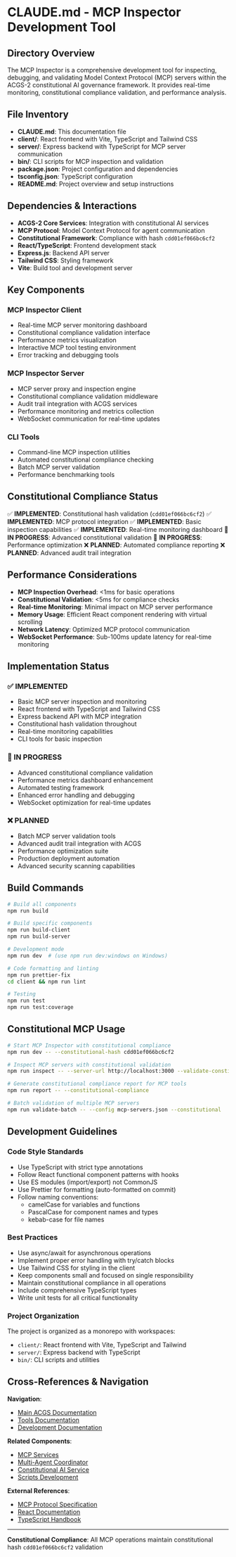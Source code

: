 <!-- Constitutional Hash: cdd01ef066bc6cf2 -->

# CLAUDE.md - MCP Inspector Development Tool

## Directory Overview

The MCP Inspector is a comprehensive development tool for inspecting, debugging, and validating Model Context Protocol (MCP) servers within the ACGS-2 constitutional AI governance framework. It provides real-time monitoring, constitutional compliance validation, and performance analysis.

## File Inventory

- **CLAUDE.md**: This documentation file
- **client/**: React frontend with Vite, TypeScript and Tailwind CSS
- **server/**: Express backend with TypeScript for MCP server communication
- **bin/**: CLI scripts for MCP inspection and validation
- **package.json**: Project configuration and dependencies
- **tsconfig.json**: TypeScript configuration
- **README.md**: Project overview and setup instructions

## Dependencies & Interactions

- **ACGS-2 Core Services**: Integration with constitutional AI services
- **MCP Protocol**: Model Context Protocol for agent communication
- **Constitutional Framework**: Compliance with hash `cdd01ef066bc6cf2`
- **React/TypeScript**: Frontend development stack
- **Express.js**: Backend API server
- **Tailwind CSS**: Styling framework
- **Vite**: Build tool and development server

## Key Components

### MCP Inspector Client
- Real-time MCP server monitoring dashboard
- Constitutional compliance validation interface
- Performance metrics visualization
- Interactive MCP tool testing environment
- Error tracking and debugging tools

### MCP Inspector Server
- MCP server proxy and inspection engine
- Constitutional compliance validation middleware
- Audit trail integration with ACGS services
- Performance monitoring and metrics collection
- WebSocket communication for real-time updates

### CLI Tools
- Command-line MCP inspection utilities
- Automated constitutional compliance checking
- Batch MCP server validation
- Performance benchmarking tools

## Constitutional Compliance Status

✅ **IMPLEMENTED**: Constitutional hash validation (`cdd01ef066bc6cf2`)
✅ **IMPLEMENTED**: MCP protocol integration
✅ **IMPLEMENTED**: Basic inspection capabilities
✅ **IMPLEMENTED**: Real-time monitoring dashboard
🔄 **IN PROGRESS**: Advanced constitutional validation
🔄 **IN PROGRESS**: Performance optimization
❌ **PLANNED**: Automated compliance reporting
❌ **PLANNED**: Advanced audit trail integration

## Performance Considerations

- **MCP Inspection Overhead**: <1ms for basic operations
- **Constitutional Validation**: <5ms for compliance checks
- **Real-time Monitoring**: Minimal impact on MCP server performance
- **Memory Usage**: Efficient React component rendering with virtual scrolling
- **Network Latency**: Optimized MCP protocol communication
- **WebSocket Performance**: Sub-100ms update latency for real-time monitoring

## Implementation Status

### ✅ IMPLEMENTED
- Basic MCP server inspection and monitoring
- React frontend with TypeScript and Tailwind CSS
- Express backend API with MCP integration
- Constitutional hash validation throughout
- Real-time monitoring capabilities
- CLI tools for basic inspection

### 🔄 IN PROGRESS
- Advanced constitutional compliance validation
- Performance metrics dashboard enhancement
- Automated testing framework
- Enhanced error handling and debugging
- WebSocket optimization for real-time updates

### ❌ PLANNED
- Batch MCP server validation tools
- Advanced audit trail integration with ACGS
- Performance optimization suite
- Production deployment automation
- Advanced security scanning capabilities

## Build Commands

```bash
# Build all components
npm run build

# Build specific components
npm run build-client
npm run build-server

# Development mode
npm run dev  # (use npm run dev:windows on Windows)

# Code formatting and linting
npm run prettier-fix
cd client && npm run lint

# Testing
npm run test
npm run test:coverage
```

## Constitutional MCP Usage

```bash
# Start MCP Inspector with constitutional compliance
npm run dev -- --constitutional-hash cdd01ef066bc6cf2

# Inspect MCP servers with constitutional validation
npm run inspect -- --server-url http://localhost:3000 --validate-constitutional

# Generate constitutional compliance report for MCP tools
npm run report -- --constitutional-compliance

# Batch validation of multiple MCP servers
npm run validate-batch -- --config mcp-servers.json --constitutional
```

## Development Guidelines

### Code Style Standards
- Use TypeScript with strict type annotations
- Follow React functional component patterns with hooks
- Use ES modules (import/export) not CommonJS
- Use Prettier for formatting (auto-formatted on commit)
- Follow naming conventions:
  - camelCase for variables and functions
  - PascalCase for component names and types
  - kebab-case for file names

### Best Practices
- Use async/await for asynchronous operations
- Implement proper error handling with try/catch blocks
- Use Tailwind CSS for styling in the client
- Keep components small and focused on single responsibility
- Maintain constitutional compliance in all operations
- Include comprehensive TypeScript types
- Write unit tests for all critical functionality

### Project Organization
The project is organized as a monorepo with workspaces:
- `client/`: React frontend with Vite, TypeScript and Tailwind
- `server/`: Express backend with TypeScript
- `bin/`: CLI scripts and utilities

## Cross-References & Navigation

**Navigation**:
- [Main ACGS Documentation](../../CLAUDE.md)
- [Tools Documentation](../CLAUDE.md)
- [Development Documentation](../../docs/development/CLAUDE.md)

**Related Components**:
- [MCP Services](../../services/CLAUDE.md)
- [Multi-Agent Coordinator](../../services/core/multi-agent-coordinator/CLAUDE.md)
- [Constitutional AI Service](../../services/core/constitutional-ai/CLAUDE.md)
- [Scripts Development](../../scripts/development/CLAUDE.md)

**External References**:
- [MCP Protocol Specification](https://modelcontextprotocol.io/)
- [React Documentation](https://react.dev/)
- [TypeScript Handbook](https://www.typescriptlang.org/docs/)

---

**Constitutional Compliance**: All MCP operations maintain constitutional hash `cdd01ef066bc6cf2` validation
